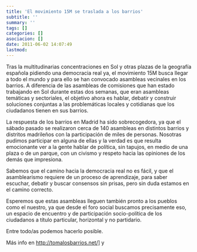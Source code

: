 ```yaml
---
title: 'El movimiento 15M se traslada a los barrios'
subtitle: ''
summary: ''
tags: []
categories: []
asociacion: []
date: 2011-06-02 14:07:49
lastmod:
---
```


Tras la multitudinarias concentraciones en Sol y otras plazas de la geografía española pidiendo una democracia real ya, el movimiento 15M busca llegar a todo el mundo y para ello se han convocado asambleas vecinales en los barrios. A diferencia de las asambleas de comisiones que han estado trabajando en Sol durante estas dos semanas,  que eran asambleas temáticas y sectoriales, el objetivo ahora es hablar, debatir y construir soluciones conjuntas a las problemáticas locales y cotidianas que los ciudadanos tienen en sus barrios. 

La respuesta de los barrios en Madrid ha sido sobrecogedora, ya que el sábado pasado se realizaron cerca de 140 asambleas en distintos barrios y distritos madrileños con la participación de miles de personas. Nosotras pudimos participar en alguna de ellas y la verdad es que resulta emocionante ver a la gente hablar de política, sin tapujos, en medio de una plaza o de un parque, con un civismo y respeto hacia las opiniones de los demás que impresiona. 

Sabemos que el camino hacia la democracia real no es fácil, y que el asamblearismo requiere de un proceso de aprendizaje, para saber escuchar, debatir y buscar consensos sin prisas, pero sin duda estamos en el camino correcto. 

Esperemos que estas asambleas lleguen también pronto a los pueblos como el nuestro, ya que desde el foro social buscamos precisamente eso, un espacio de encuentro y de participación socio-política de los ciudadanos a título particular, horizontal y no partidario. 

Entre todo/as podemos hacerlo posible. 

Más info en http://tomalosbarrios.net/] y 

